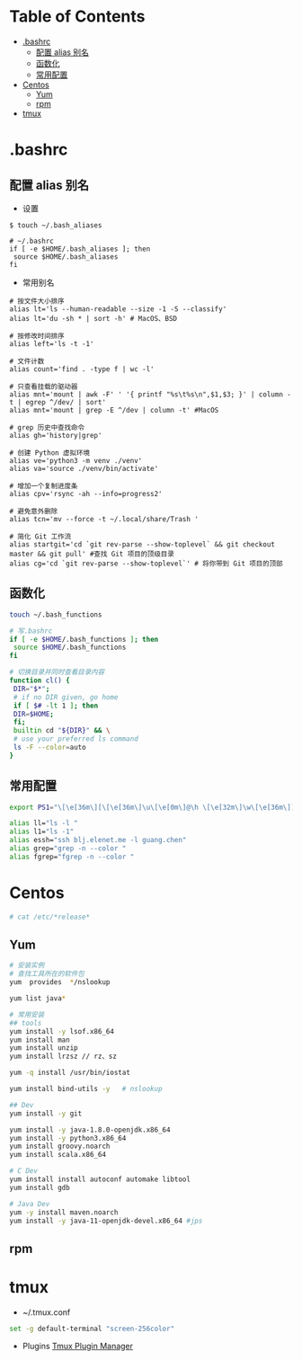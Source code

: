 Table of Contents
=================

   * [.bashrc](#bashrc)
      * [配置 alias 别名](#配置-alias-别名)
      * [函数化](#函数化)
      * [常用配置](#常用配置)
   * [Centos](#centos)
      * [Yum](#yum)
      * [rpm](#rpm)
   * [tmux](#tmux)

# .bashrc
## 配置 alias 别名
* 设置
```shell
$ touch ~/.bash_aliases

# ~/.bashrc 
if [ -e $HOME/.bash_aliases ]; then
 source $HOME/.bash_aliases
fi
```
* 常用别名
```shell
# 按文件大小排序
alias lt='ls --human-readable --size -1 -S --classify'
alias lt='du -sh * | sort -h' # MacOS、BSD

# 按修改时间排序
alias left='ls -t -1'

# 文件计数
alias count='find . -type f | wc -l'

# 只查看挂载的驱动器
alias mnt='mount | awk -F' ' '{ printf "%s\t%s\n",$1,$3; }' | column -t | egrep ^/dev/ | sort'
alias mnt='mount | grep -E ^/dev | column -t' #MacOS

# grep 历史中查找命令
alias gh='history|grep'

# 创建 Python 虚拟环境
alias ve='python3 -m venv ./venv'
alias va='source ./venv/bin/activate'

# 增加一个复制进度条
alias cpv='rsync -ah --info=progress2'

# 避免意外删除
alias tcn='mv --force -t ~/.local/share/Trash '

# 简化 Git 工作流
alias startgit='cd `git rev-parse --show-toplevel` && git checkout master && git pull' #查找 Git 项目的顶级目录
alias cg='cd `git rev-parse --show-toplevel`' # 将你带到 Git 项目的顶部
```
## 函数化
```bash
touch ~/.bash_functions

# 写.bashrc
if [ -e $HOME/.bash_functions ]; then
 source $HOME/.bash_functions
fi
```
```bash
# 切换目录并同时查看目录内容
function cl() {
 DIR="$*";
 # if no DIR given, go home
 if [ $# -lt 1 ]; then 
 DIR=$HOME;
 fi;
 builtin cd "${DIR}" && \
 # use your preferred ls command
 ls -F --color=auto
}
```
## 常用配置
```sh
export PS1="\[\e[36m\][\[\e[36m\]\u\[\e[0m\]@\h \[\e[32m\]\w\[\e[36m\]]\[\e[0m\]\\$"

alias ll="ls -l "
alias l1="ls -1"
alias essh="ssh blj.elenet.me -l guang.chen"
alias grep="grep -n --color "
alias fgrep="fgrep -n --color "
```

# Centos
```sh
# cat /etc/*release*
```
## Yum
```sh
# 安装实例
# 查找工具所在的软件包
yum  provides  */nslookup
```
```sh
yum list java*
```

```sh
# 常用安装
## tools
yum install -y lsof.x86_64
yum install man
yum install unzip
yum install lrzsz // rz、sz

yum -q install /usr/bin/iostat

yum install bind-utils -y   # nslookup
```
```sh
## Dev
yum install -y git
```
```sh
yum install -y java-1.8.0-openjdk.x86_64
yum install -y python3.x86_64
yum install groovy.noarch
yum install scala.x86_64
```
```sh
# C Dev
yum install install autoconf automake libtool
yum install gdb
```
```sh
# Java Dev
yum -y install maven.noarch
yum install -y java-11-openjdk-devel.x86_64 #jps
```
## rpm

# tmux
* ~/.tmux.conf
```bash
set -g default-terminal "screen-256color" 
```
* Plugins
[Tmux Plugin Manager](https://github.com/tmux-plugins/tpm)
